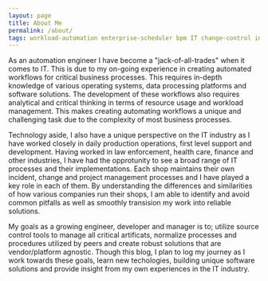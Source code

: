 ```yaml
---
layout: page
title: About Me
permalink: /about/
tags: workload-automation enterprise-scheduler bpm IT change-control incident-management project-management automation scheduling development workflow data-processing source-control industry 
---
```

As an automation engineer I have become a "jack-of-all-trades" when it comes to IT.  This is due to my on-going experience in creating automated workflows for critical business processes.  This requires in-depth knowledge of various operating systems, data processing platforms and software solutions.  The development of these workflows also requires analytical and critical thinking in terms of resource usage and workload management.  This makes creating automating workflows a unique and challenging task due to the complexity of most business processes. 

Technology aside, I also have a unique perspective on the IT industry as I have worked closely in daily production operations, first level support and development.  Having worked in law enforcement, health care, finance and other industries, I have had the opprotunity to see a broad range of IT processes and their implementations.  Each shop maintains their own incident, change and project management processes and I have played a key role in each of them. By understanding the differences and similarities of how various companies run their shops, I am able to identify and avoid common pitfalls as well as smoothly transision my work into reliable solutions.   

My goals as a growing engineer, developer and manager is to; utilize source control tools to manage all critical artificats, normalize processes and procedures utilized by peers and create robust solutions that are vendor/platform agnostic.  Though this blog, I plan to log my journey as I work towards these goals, learn new techologies, building unique software solutions and provide insight from my own experiences in the IT industry.

 